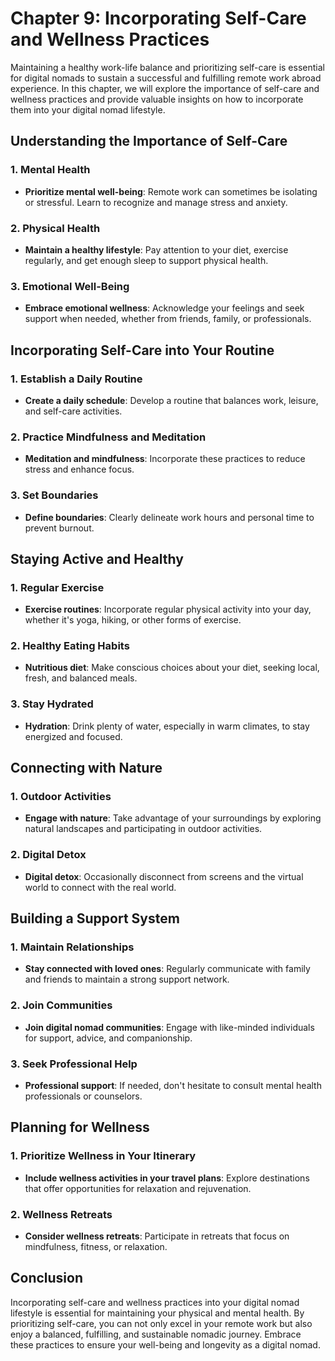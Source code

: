 Chapter 9: Incorporating Self-Care and Wellness Practices
=========================================================

Maintaining a healthy work-life balance and prioritizing self-care is essential for digital nomads to sustain a successful and fulfilling remote work abroad experience. In this chapter, we will explore the importance of self-care and wellness practices and provide valuable insights on how to incorporate them into your digital nomad lifestyle.

**Understanding the Importance of Self-Care**
---------------------------------------------

### **1. Mental Health**

* **Prioritize mental well-being**: Remote work can sometimes be isolating or stressful. Learn to recognize and manage stress and anxiety.

### **2. Physical Health**

* **Maintain a healthy lifestyle**: Pay attention to your diet, exercise regularly, and get enough sleep to support physical health.

### **3. Emotional Well-Being**

* **Embrace emotional wellness**: Acknowledge your feelings and seek support when needed, whether from friends, family, or professionals.

**Incorporating Self-Care into Your Routine**
---------------------------------------------

### **1. Establish a Daily Routine**

* **Create a daily schedule**: Develop a routine that balances work, leisure, and self-care activities.

### **2. Practice Mindfulness and Meditation**

* **Meditation and mindfulness**: Incorporate these practices to reduce stress and enhance focus.

### **3. Set Boundaries**

* **Define boundaries**: Clearly delineate work hours and personal time to prevent burnout.

**Staying Active and Healthy**
------------------------------

### **1. Regular Exercise**

* **Exercise routines**: Incorporate regular physical activity into your day, whether it's yoga, hiking, or other forms of exercise.

### **2. Healthy Eating Habits**

* **Nutritious diet**: Make conscious choices about your diet, seeking local, fresh, and balanced meals.

### **3. Stay Hydrated**

* **Hydration**: Drink plenty of water, especially in warm climates, to stay energized and focused.

**Connecting with Nature**
--------------------------

### **1. Outdoor Activities**

* **Engage with nature**: Take advantage of your surroundings by exploring natural landscapes and participating in outdoor activities.

### **2. Digital Detox**

* **Digital detox**: Occasionally disconnect from screens and the virtual world to connect with the real world.

**Building a Support System**
-----------------------------

### **1. Maintain Relationships**

* **Stay connected with loved ones**: Regularly communicate with family and friends to maintain a strong support network.

### **2. Join Communities**

* **Join digital nomad communities**: Engage with like-minded individuals for support, advice, and companionship.

### **3. Seek Professional Help**

* **Professional support**: If needed, don't hesitate to consult mental health professionals or counselors.

**Planning for Wellness**
-------------------------

### **1. Prioritize Wellness in Your Itinerary**

* **Include wellness activities in your travel plans**: Explore destinations that offer opportunities for relaxation and rejuvenation.

### **2. Wellness Retreats**

* **Consider wellness retreats**: Participate in retreats that focus on mindfulness, fitness, or relaxation.

**Conclusion**
--------------

Incorporating self-care and wellness practices into your digital nomad lifestyle is essential for maintaining your physical and mental health. By prioritizing self-care, you can not only excel in your remote work but also enjoy a balanced, fulfilling, and sustainable nomadic journey. Embrace these practices to ensure your well-being and longevity as a digital nomad.
